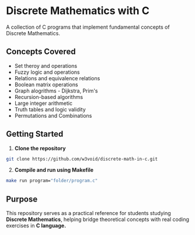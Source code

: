 # Discrete Mathematics with C
A collection of C programs that implement fundamental concepts of Discrete Mathematics.

## Concepts Covered
- Set theroy and operations
- Fuzzy logic and operations
- Relations and equivalence relations
- Boolean matrix operations
- Graph alogrithms - Dijkstra, Prim's
- Recursion-based algorithms
- Large integer arithmetic
- Truth tables and logic validity
- Permutations and Combinations

## Getting Started
1. **Clone the repository**
```bash
git clone https://github.com/w3void/discrete-math-in-c.git
```

2. **Compile and run using Makefile**
```bash
make run program="folder/program.c"
```

## Purpose
This repository serves as a practical reference for students studying **Discrete Mathematics**, helping bridge theoretical concepts with real coding exercises in **C language.**